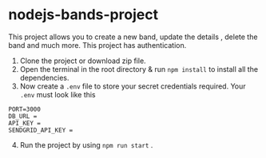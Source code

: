 # nodejs-bands-project

This project allows you to create a new band, update the details , delete the band and much more. This project has authentication.

1. Clone the project or download zip file.
2. Open the terminal in the root directory & run ```npm install``` to install all the dependencies.
3. Now create a ``` .env ``` file to store your secret credentials required.
  Your `.env` must look like this
  ```
  PORT=3000
  DB_URL = 
  API_KEY = 
  SENDGRID_API_KEY = 
  ```

4. Run the project by using ```npm run start``` .
